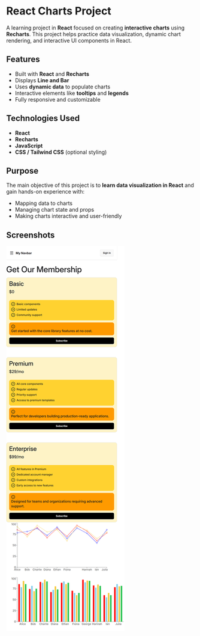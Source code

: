 # React Charts Project

A learning project in **React** focused on creating **interactive charts** using **Recharts**. This project helps practice data visualization, dynamic chart rendering, and interactive UI components in React.

 

## Features

- Built with **React** and **Recharts**
- Displays **Line and Bar**
- Uses **dynamic data** to populate charts
- Interactive elements like **tooltips** and **legends**
- Fully responsive and customizable



## Technologies Used

- **React**
- **Recharts**
- **JavaScript**
- **CSS / Tailwind CSS** (optional styling)


## Purpose

The main objective of this project is to **learn data visualization in React** and gain hands-on experience with:

- Mapping data to charts
- Managing chart state and props
- Making charts interactive and user-friendly


## Screenshots
![React Charts Screenshot](src/assets/screenshot.png)



